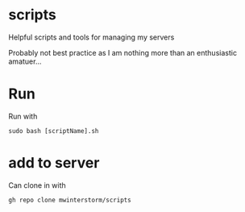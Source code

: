 # scripts
Helpful scripts and tools for managing my servers

Probably not best practice as I am nothing more than an enthusiastic amatuer...

# Run
Run with 
```
sudo bash [scriptName].sh
```

# add to server
Can clone in with
```
gh repo clone mwinterstorm/scripts
```
